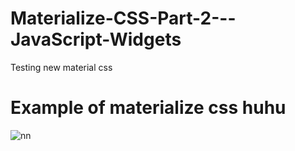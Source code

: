 # Materialize-CSS-Part-2---JavaScript-Widgets
Testing new material css

# Example of materialize css huhu

![nn](https://user-images.githubusercontent.com/12325386/27264568-fe32f088-54b3-11e7-9e8b-04fb23663d19.jpg)
